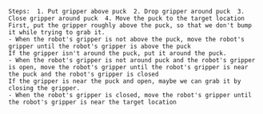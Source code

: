 
    Steps:  1. Put gripper above puck  2. Drop gripper around puck  3. Close gripper around puck  4. Move the puck to the target location
    First, put the gripper roughly above the puck, so that we don't bump it while trying to grab it.
    - When the robot's gripper is not above the puck, move the robot's gripper until the robot's gripper is above the puck
    If the gripper isn't around the puck, put it around the puck.
    - When the robot's gripper is not around puck and the robot's gripper is open, move the robot's gripper until the robot's gripper is near the puck and the robot's gripper is closed
    If the gripper is near the puck and open, maybe we can grab it by closing the gripper.
    - When the robot's gripper is closed, move the robot's gripper until the robot's gripper is near the target location